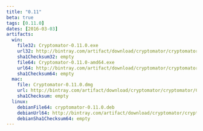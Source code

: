 ```yaml
---
title: "0.11"
beta: true
tags: [0.11.0]
dates: [2016-03-03]
artifacts:
  win:
    file32: Cryptomator-0.11.0.exe
    url32: http://bintray.com/artifact/download/cryptomator/cryptomator/Cryptomator-0.11.0.exe
    sha1Checksum32: empty
    file64: Cryptomator-0.11.0-amd64.exe
    url64: http://bintray.com/artifact/download/cryptomator/cryptomator/Cryptomator-0.11.0-amd64.exe
    sha1Checksum64: empty
  mac:
    file: Cryptomator-0.11.0.dmg
    url: http://bintray.com/artifact/download/cryptomator/cryptomator/Cryptomator-0.11.0.dmg
    sha1Checksum: empty
  linux:
    debianFile64: cryptomator-0.11.0.deb
    debianUrl64: http://bintray.com/artifact/download/cryptomator/cryptomator-deb/pool/contrib/c/cryptomator/cryptomator-0.11.0.deb
    debianSha1Checksum64: empty
---
```

